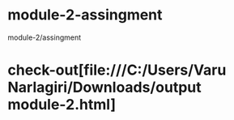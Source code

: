# module-2-assingment
module-2/assingment
# check-out[file:///C:/Users/Varu Narlagiri/Downloads/output module-2.html]
